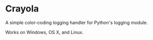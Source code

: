 # Crayola

A simple color-coding logging handler for Python's logging module.

Works on Windows, OS X, and Linux.

